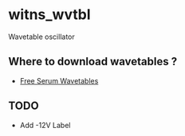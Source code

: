# witns_wvtbl
Wavetable oscillator

## Where to download wavetables ?
* [Free Serum Wavetables](https://www.antidoteaudio.com/free-serum-wavetables)

## TODO
* Add -12V Label
